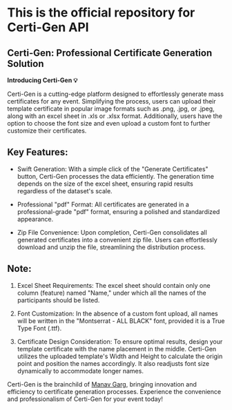 # This is the official repository for Certi-Gen API

## Certi-Gen: Professional Certificate Generation Solution

**Introducing Certi-Gen 💡**

Certi-Gen is a cutting-edge platform designed to effortlessly generate mass certificates for any event. Simplifying the process, users can upload their template certificate in popular image formats such as .png, .jpg, or .jpeg, along with an excel sheet in .xls or .xlsx format. Additionally, users have the option to choose the font size and even upload a custom font to further customize their certificates.

## Key Features:

- Swift Generation: With a simple click of the "Generate Certificates" button, Certi-Gen processes the data efficiently. The generation time depends on the size of the excel sheet, ensuring rapid results regardless of the dataset's scale.

- Professional "pdf" Format: All certificates are generated in a professional-grade "pdf" format, ensuring a polished and standardized appearance.

- Zip File Convenience: Upon completion, Certi-Gen consolidates all generated certificates into a convenient zip file. Users can effortlessly download and unzip the file, streamlining the distribution process.

## Note:

1. Excel Sheet Requirements: The excel sheet should contain only one column (feature) named "Name," under which all the names of the participants should be listed.

2. Font Customization: In the absence of a custom font upload, all names will be written in the "Montserrat - ALL BLACK" font, provided it is a True Type Font (.ttf).

3. Certificate Design Consideration: To ensure optimal results, design your template certificate with the name placement in the middle. Certi-Gen utilizes the uploaded template's Width and Height to calculate the origin point and position the names accordingly. It also readjusts font size dynamically to accommodate longer names.

Certi-Gen is the brainchild of [Manav Garg](https://github.com/manavvgarg), bringing innovation and efficiency to certificate generation processes. Experience the convenience and professionalism of Certi-Gen for your event today!
